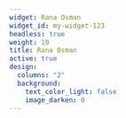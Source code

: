 ```yaml
---
widget: Rana Osman
widget_id: my-widget-123
headless: true
weight: 10
title: Rana Osman
active: true
design:
  columns: "2"
  background:
    text_color_light: false
    image_darken: 0
---
```

